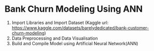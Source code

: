 # Bank Churn Modeling Using ANN
 1. Import Libraries and  Import Dataset (Kaggle url: https://www.kaggle.com/datasets/barelydedicated/bank-customer-churn-modeling)
 2. Data Preprocessing and Data Visualisation
 3. Build and Compile Model using Artificial Neural Network(ANN)
